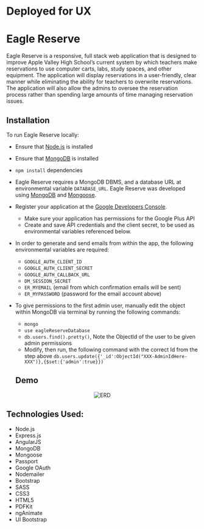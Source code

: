 # Deployed for UX

# Eagle Reserve
Eagle Reserve is a responsive, full stack web application that is designed to improve Apple Valley High School’s current system by which teachers make reservations to use computer carts, labs, study spaces, and other equipment. The application will display reservations in a user-friendly, clear manner while eliminating the ability for teachers to overwrite reservations. The application will also allow the admins to oversee the reservation process rather than spending large amounts of time managing reservation issues.

## Installation
To run Eagle Reserve locally:

* Ensure that [Node.js](https://nodejs.org/en/) is installed
* Ensure that [MongoDB](https://www.mongodb.com/) is installed
* `npm install` dependencies
* Eagle Reserve requires a MongoDB DBMS, and a database URL at environmental variable `DATABASE_URL`. Eagle Reserve was developed using [MongoDB](https://www.mongodb.com/) and [Mongoose](http://mongoosejs.com/).
* Register your application at the [Google Developers Console](https://console.developers.google.com).
  * Make sure your application has permissions for the Google Plus API
  * Create and save API credentials and the client secret, to be used as environmental variables referenced below.
* In order to generate and send emails from within the app, the following environmental variables are required:
  * `GOOGLE_AUTH_CLIENT_ID`
  * `GOOGLE_AUTH_CLIENT_SECRET`
  * `GOOGLE_AUTH_CALLBACK_URL`
  * `DM_SESSION_SECRET`
  * `ER_MYEMAIL` (email from which confirmation emails will be sent)
  * `ER_MYPASSWORD` (password for the email account above)
* To give permissions to the first admin user, manually edit the object within MongoDB via terminal by running the following commands:
  * `mongo`
  * `use eagleReserveDatabase`
  * `db.users.find().pretty()`, Note the ObjectId of the user to be given admin permissions
  * Modify, then run, the following command with the correct Id from the step above `db.users.update({'_id':ObjectId("XXX-AdminIdHere-XXX")},{$set:{'admin':true}})`


  ## Demo

<p align="center">
  <img src="public/images/demo.gif?raw=true" alt="ERD"/>
</p>

## Technologies Used:

  * Node.js
  * Express.js
  * AngularJS
  * MongoDB
  * Mongoose
  * Passport
  * Google OAuth
  * Nodemailer
  * Bootstrap
  * SASS
  * CSS3
  * HTML5
  * PDFKit
  * ngAnimate
  * UI Bootstrap
